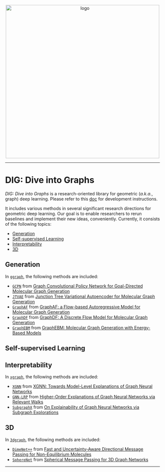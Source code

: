 <p align="center">
<img src="https://github.com/divelab/DIG/blob/main/imgs/DIG-logo.jpg" width="500" class="center" alt="logo"/>
    <br/>
</p>

------

# DIG: Dive into Graphs
*DIG: Dive into Graphs* is a research-oriented library for geometric (*a.k.a.*, graph) deep learning. Please refer to this [doc](https://docs.google.com/document/d/1FfpXGiP1dkRf6BFpXmF2cXzyAGd9o5SFuaJk7rnjPnk/edit?usp=sharing) for development instructions.

It includes various methods in several significant research directions for geometric deep learning. Our goal is to enable researchers to rerun baselines and implement their new ideas, conveniently. Currently, it consists of the following topics:

* [Generation](#generation)
* [Self-supervised Learning](#self-supervised-learning)
* [Interpretability](#interpretability)
* [3D](#3d)

## Generation
In [`ggraph`](https://github.com/divelab/DIG/tree/main/dig/ggraph), the following methods are included:

* [`GCPN`](https://github.com/divelab/DIG/tree/main/dig/ggraph/GCPN) from [Graph Convolutional Policy Network for Goal-Directed Molecular Graph Generation](https://arxiv.org/abs/1806.02473)
* [`JTVAE`](https://github.com/divelab/DIG/tree/main/dig/ggraph/JT-VAE) from [Junction Tree Variational Autoencoder for Molecular Graph Generation](https://arxiv.org/pdf/1802.04364])
* [`GraphAF`](https://github.com/divelab/DIG/tree/main/dig/ggraph/GraphAF) from [GraphAF: a Flow-based Autoregressive Model for Molecular Graph Generation](https://arxiv.org/abs/2001.09382)
* [`GraphDF`](https://github.com/divelab/DIG/tree/main/dig/ggraph/GraphDF) from [GraphDF: A Discrete Flow Model for Molecular Graph Generation](https://arxiv.org/abs/2102.01189)
* [`GraphEBM`](https://github.com/divelab/DIG/tree/main/dig/ggraph/GraphEBM) from [GraphEBM: Molecular Graph Generation with Energy-Based Models](https://arxiv.org/abs/2102.00546)


## Self-supervised Learning



## Interpretability
In [`xgraph`](https://github.com/divelab/DIG/tree/main/dig/xgraph), the following methods are included:
* [`XGNN`](https://github.com/divelab/DIG/tree/main/dig/xgraph/XGNN) from [XGNN: Towards Model-Level Explanations of Graph Neural Networks](https://arxiv.org/abs/2006.02587)
* [`GNN-LRP`](https://github.com/divelab/DIG/tree/main/dig/xgraph/GNN-LRP) from [Higher-Order Explanations of Graph Neural Networks via Relevant Walks](https://arxiv.org/abs/2006.03589)
* [`SubgraphX`](https://github.com/divelab/DIG/tree/main/dig/xgraph/SubgraphX) from [On Explainability of Graph Neural Networks via Subgraph Explorations](https://arxiv.org/abs/2102.05152)

## 3D
In [`3dgraph`](https://github.com/divelab/DIG/tree/main/dig/3dgraph), the following methods are included:

* [`DimeNet++`](https://github.com/divelab/DIG/tree/main/dig/3dgraph/dimenetpp) from [Fast and Uncertainty-Aware Directional Message Passing for Non-Equilibrium Molecules](https://arxiv.org/abs/2011.14115)
* [`SphereNet`](https://github.com/divelab/DIG/tree/main/dig/3dgraph/spherenet) from [Spherical Message Passing for 3D Graph Networks](https://arxiv.org/abs/2102.05013v2)



------

